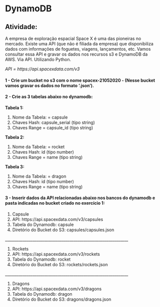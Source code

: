 # DynamoDB
## Atividade: 
<p>A empresa de exploração espacial Space X é uma das pioneiras no mercado. Existe uma API (que não é filiada da empresa) que disponibiliza dados com informações de foguetes, viagens, lançamentos, etc. Vamos consultar essa API e gravar os dados nos recursos s3 e DynamoDB da AWS. Via API. Utilizando Python.</p>
<p><i>API = https://api.spacexdata.com/v3</i></p>

#### 1 - Crie um bucket no s3 com o nome spacex-21052020 - (Nesse bucket vamos gravar os dados no formato ‘.json’).
#### 2 - Crie as 3  tabelas abaixo no dynamodb:
<p><b>Tabela 1:</b> 
<ol>
  <li>Nome da Tabela: = capsule</li>
  <li>Chaves Hash: capsule_serial (tipo string)</li>
  <li>Chaves Range = capsule_id (tipo string)</li>
</ol>

<p><b>Tabela 2:</b> 
<ol>
  <li>Nome da Tabela: = rocket</li>
  <li>Chaves Hash: id (tipo number)</li>
  <li>Chaves Range = name (tipo string)</li>
</ol>

<p><b>Tabela 3:</b> 
<ol>
  <li>Nome da Tabela: = dragon</li>
  <li>Chaves Hash: id (tipo number)</li>
  <li>Chaves Range = name (tipo string)</li>
</ol>


#### 3 - Inserir dados da API relacionadas abaixo nos bancos do dynamodb e pasta indicadas no bucket criado no exercício 1:

<ol>
  <li>Capsule</li>
  <li>API: https://api.spacexdata.com/v3/capsules</li>
  <li>Tabela do Dynamodb: capsule</li>
  <li>Diretório do Bucket do S3: capsules/capsules.json</li>
</ol>
<p>_______________________________________________________________</p>

<ol>
  <li>Rockets</li>
  <li>API: https://api.spacexdata.com/v3/rockets</li>
  <li>Tabela do Dynamodb: rocket</li>
  <li>Diretório do Bucket do S3: rockets/rockets.json</li>
</ol>
<p>_______________________________________________________________</p>

<ol>
  <li>Dragons</li>
  <li>API: https://api.spacexdata.com/v3/dragons</li>
  <li>Tabela do Dynamodb: dragon</li>
  <li>Diretório do Bucket do S3: dragons/dragons.json</li>
</ol>

